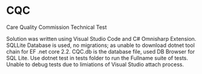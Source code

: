 # CQC
Care Quality Commission Technical Test  

Solution was written using Visual Studio Code and C# Omnisharp Extension.
SQLLite Database is used, no migrations; as unable to download dotnet tool chain for EF .net core 2.2.
CQC.db is the database file, used DB Browser for SQL Lite.
Use dotnet test in tests folder to run the Fullname suite of tests. Unable to debug tests due to limiations of Visual Studio attach process.


